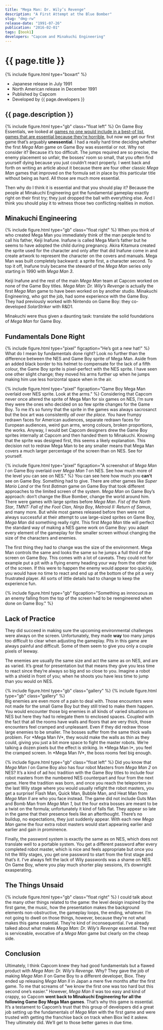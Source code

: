 ```yaml
---
title: "Mega Man: Dr. Wily’s Revenge"
description: "A First Attempt at the Blue Bomber"
slug: "dmg-rw"
release-date: "1991-07-26"
publication: "2016-02-01"
tags: [book1]
developers: "Capcom and Minakuchi Engineering"
---
```

# {{ page.title }}
{% include figure.html type="boxart" %}
- Japanese release in July 1991
- North American release in December 1991
- Published by Capcom
- Developed by {{ page.developers }}

## {{ page.description }}

{% include figure.html type="gb" class="float left" %}
On Game Boy Essentials, we looked at [games no one would include in a best-of list](/articles/cgb-auhe), [games that are essential because they’re horrible](/articles/dmg-yt), but now we get our first game that’s arguably **unessential**. I had a really hard time deciding whether the first *Mega Man* game on Game Boy was essential or not. Why not consider it? Because it’s too difficult. The jumps required are so precise, the enemy placement so unfair, the bosses’ room so small, that you often find yourself dying because you just couldn’t react properly. I went back and forth on writing an article about it because there are four other classic *Mega Man* games that improved on the formula set in place by this particular title without being as hard. All those are much more essential.

Then why do I think it is essential and that you should play it? Because the people at Minakuchi Engineering got the fundamental gameplay exactly right on their first try; they just dropped the ball with everything else. And I think you should play it to witness those two conflicting realities in motion.

## Minakuchi Engineering

{% include figure.html type="gb" class="float right" %}
When you think of who created Mega Man you immediately think of the man people tend to call his father, Keiji Inafune. Inafune is called Mega Man’s father but he seems to have adopted the child during pregnancy. Akira Kitamura created the sprite used for the character and only after that did Inafune come in and create artwork to represent the character on the covers and manuals. Mega Man was built completely backward: a sprite first, a character second. To top it off, Inafune truly became the steward of the *Mega Man* series only starting in 1990 with *Mega Man 3*.

Keiji Inafune and the rest of the main *Mega Man* team at Capcom worked on none of the Game Boy titles. *Mega Man: Dr. Wily’s Revenge* is actually the first *Mega Man* game to have been worked on by another studio. Minakuchi Engineering, who got the job, had some experience with the Game Boy. They had previously worked with Nintendo on Game Boy: they co-developed *SolarStriker* with R&D1.

Minakuchi were thus given a daunting task: translate the solid foundations of *Mega Man* for Game Boy.

## Fundamentals Done Right

{% include figure.html type="pixel" figcaption="He’s got a new hat!" %}
What do I mean by fundamentals done right? Look no further than the difference between the NES and Game Boy sprite of Mega Man. Aside from an added black border to his helmet to compensate for the lack of a fifth colour, the Game Boy sprite is pixel-perfect with the NES sprite. I have seen one other slight change; they moved his arms further up when he jumps making him use less horizontal space when in the air.

{% include figure.html type="pixel" figcaption="Game Boy Mega Man overlaid over NES sprite. Look at the arms." %}
Considering that Capcom never once altered the sprite of Mega Man for six games on NES, I’m sure they were the ones who decided on so few sprite changes for the Game Boy. To me it’s so funny that the sprite in the games was always sacrosanct but the box art was consistently *all over the place*. You have frumpy redrawn faces for American audiences, separate redrawn faces for European audiences, weird gun arms, wrong colours, broken proportions, the works. Anyway, I would bet Capcom designers drew the Game Boy sprites internally at Capcom and then handed them to Minakuchi. Knowing that the sprite was designed first, this seems a likely explanation. This decision not to redraw Mega Man to be any smaller means that Mega Man covers a much larger percentage of the screen than on NES. See for yourself.

{% include figure.html type="pixel" figcaption="A screenshot of *Mega Man I* on Game Boy overlaid over *Mega Man 1* on NES. See how much more of the level you can see on NES." %}
You can see here how much you **can’t** see on Game Boy. Something had to give. There are other games like *Super Mario Land* or the first *Batman* game on Game Boy that took different approaches to the limited screen of the system. *Mega Man* on Game Boy’s approach: don’t change the Blue Bomber, change the world around him. There were games with large sprites before *Mega Man*. *Fist of the North Star*, *TMNT: Fall of the Foot Clan*, *Ninja Boy*, *Metroid II: Return of Samus*, and many more. But while most games released before then were not always successful at their attempt to use large-sized sprites on Game Boy, *Mega Man* did something really right. This first *Mega Man* title will perfect the standard way of making a NES game work on Game Boy: you adapt every element of the gameplay for the smaller screen without changing the size of the characters and enemies.

The first thing they had to change was the size of the environment. Mega Man controls the same and looks the same so he jumps a full third of the screen on Game Boy. This comes with a lot of caveats. They could not for example put a pit with a flying enemy heading your way from the other side of the screen. If this were to happen the enemy would appear too quickly, you would have no time to react and end up at the bottom of the pit a very frustrated player. All sorts of little details had to change to keep the experience fun.

{% include figure.html type="gb" figcaption="Something as innocuous as an enemy falling from the top of the screen had to be reengineered when done on Game Boy." %}

## Lack of Practice

They did succeed in making sure the upcoming environmental challenges were always on the screen. Unfortunately, they made **way** too many jumps too difficult to clear when adjusting the gameplay. Pits in this game are always painful and difficult. Some of them seem to give you only a couple pixels of leeway.

The enemies are usually the same size and act the same as on NES, and are as varied. It’s great for presentation but that means they give you less time to react since they’re always so big and so close to you. Imagine a robot with a shield in front of you; when he shoots you have less time to jump than you would on NES.

<div class="gallery">
{% include figure.html type="gb" class="gallery" %}
{% include figure.html type="gb" class="gallery" %}
</div>
Big enemies are even more of a pain to deal with. Those encounters were not made for the small Game Boy but they still tried to make them happen. You would encounter those big enemies in all kinds of varied situations on NES but here they had to relegate them to enclosed spaces. Coupled with the fact that all the rooms have walls and floors that are very thick, those encounters feel cramped and unpleasant. Even if they did redraw those large enemies to be smaller. The bosses suffer from the same thick walls problem. For *Mega Man IV*, they would make the walls as thin as they could, giving you just a bit more space to fight the master robots. We’re talking a dozen pixels but the effect is striking. In *Mega Man I*, you feel the cramped screen. In *Mega Man IV*, the boss rooms feel big enough.

{% include figure.html type="gb" class="float left" %}
Did you know that *Mega Man I* on Game Boy also has four robot Masters from *Mega Man 2* on NES? It’s a kind of ad hoc tradition with the Game Boy titles to include four robot masters from the numbered NES counterpart and four from the next game. Here the tradition was born, and once you reach the teleporters in the last Wily stage where you would usually refight the robot masters, you get a surprise! Flash Man, Quick Man, Bubble Man, and Heat Man from *Mega Man II* are who you face instead. The game did not include Guts Man and Bomb Man from *Mega Man 1*, but the four extra bosses are meant to be a twist on the formula; unfortunately it kind of falls flat. They appear so late in the game that their presence feels like an afterthought. There’s no buildup, no expectations, they just suddenly appear. With each new *Mega Man* game the four extra robot masters would start appearing earlier and earlier and gain in prominence.

Finally, the password system is exactly the same as on NES, which does not translate well to a portable system. You get a different password after every completed robot master, which is nice and feels appropriate but once you hit the Wily stages, you get one password to start from the first stage and that’s it. I’ve always felt the lack of Wily passwords was a shame on NES. On Game Boy, where you play much shorter play sessions, it’s downright exasperating.

## The Things Unsaid

{% include figure.html type="gb" class="float right" %}
I could talk about the many other things related to the game: the level design inspired by the first game, the music, how the presentation makes the background elements non-obstructive, the gameplay loops, the ending, whatever. I’m not going to dwell on those things, however, because they’re not what makes this game essential. They’re kind of inconsequential. I’ve already talked about what makes *Mega Man: Dr. Wily’s Revenge* essential. The rest is serviceable, evocative of a *Mega Man* game but clearly on the cheap side.

## Conclusion

Ultimately, I think Capcom knew they had good fundamentals but a flawed product with *Mega Man: Dr. Wily’s Revenge*. Why? They gave the job of making *Mega Man II* on Game Boy to a different developer, Biox. They ended up releasing *Mega Man II* in Japan a mere five months after the first game. To me that screams of “we know the first one was too hard but this second one’s easier.” However, *Mega Man II* was too easy and kind of crappy, so Capcom **went back to Minakuchi Engineering for all the following Game Boy Mega Man games**. That’s why this game is essential. It’s a testament to Capcom’s trust that this group of developers did a great job setting up the fundamentals of *Mega Man* with the first game and were trusted with getting the franchise back on track when Biox led it askew. They ultimately did. We’ll get to those better games in due time.